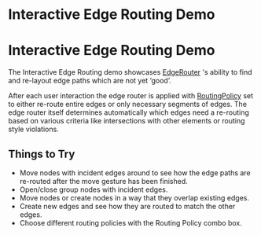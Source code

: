 <!--
 //////////////////////////////////////////////////////////////////////////////
 // @license
 // This file is part of yFiles for HTML 2.6.
 // Use is subject to license terms.
 //
 // Copyright (c) 2000-2023 by yWorks GmbH, Vor dem Kreuzberg 28,
 // 72070 Tuebingen, Germany. All rights reserved.
 //
 //////////////////////////////////////////////////////////////////////////////
-->
# Interactive Edge Routing Demo

# Interactive Edge Routing Demo

The Interactive Edge Routing demo showcases [EdgeRouter](https://docs.yworks.com/yfileshtml/#/api/EdgeRouter) 's ability to find and re-layout edge paths which are not yet ‘good’.

After each user interaction the edge router is applied with [RoutingPolicy](https://docs.yworks.com/yfileshtml/#/api/RoutingPolicy) set to either re-route entire edges or only necessary segments of edges. The edge router itself determines automatically which edges need a re-routing based on various criteria like intersections with other elements or routing style violations.

## Things to Try

- Move nodes with incident edges around to see how the edge paths are re-routed after the move gesture has been finished.
- Open/close group nodes with incident edges.
- Move nodes or create nodes in a way that they overlap existing edges.
- Create new edges and see how they are routed to match the other edges.
- Choose different routing policies with the Routing Policy combo box.
